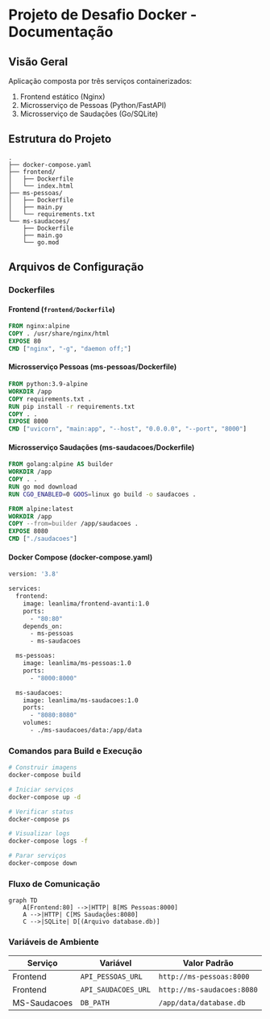 # Projeto de Desafio Docker - Documentação

## Visão Geral
Aplicação composta por três serviços containerizados:
1. Frontend estático (Nginx)
2. Microsserviço de Pessoas (Python/FastAPI)
3. Microsserviço de Saudações (Go/SQLite)

## Estrutura do Projeto
```plaintext
.
├── docker-compose.yaml
├── frontend/
│   ├── Dockerfile
│   └── index.html
├── ms-pessoas/
│   ├── Dockerfile
│   ├── main.py
│   └── requirements.txt
└── ms-saudacoes/
    ├── Dockerfile
    ├── main.go
    └── go.mod
```

## Arquivos de Configuração

### Dockerfiles

#### Frontend (`frontend/Dockerfile`)
```dockerfile
FROM nginx:alpine
COPY . /usr/share/nginx/html
EXPOSE 80
CMD ["nginx", "-g", "daemon off;"]
```

#### Microsserviço Pessoas (ms-pessoas/Dockerfile)
```dockerfile
FROM python:3.9-alpine
WORKDIR /app
COPY requirements.txt .
RUN pip install -r requirements.txt
COPY . .
EXPOSE 8000
CMD ["uvicorn", "main:app", "--host", "0.0.0.0", "--port", "8000"]
```


#### Microsserviço Saudações (ms-saudacoes/Dockerfile)

```dockerfile
FROM golang:alpine AS builder
WORKDIR /app
COPY . .
RUN go mod download
RUN CGO_ENABLED=0 GOOS=linux go build -o saudacoes .

FROM alpine:latest
WORKDIR /app
COPY --from=builder /app/saudacoes .
EXPOSE 8080
CMD ["./saudacoes"]
```

#### Docker Compose (docker-compose.yaml)
```dockerfile
version: '3.8'

services:
  frontend:
    image: leanlima/frontend-avanti:1.0
    ports:
      - "80:80"
    depends_on:
      - ms-pessoas
      - ms-saudacoes

  ms-pessoas:
    image: leanlima/ms-pessoas:1.0
    ports:
      - "8000:8000"

  ms-saudacoes:
    image: leanlima/ms-saudacoes:1.0
    ports:
      - "8080:8080"
    volumes:
      - ./ms-saudacoes/data:/app/data
```


### Comandos para Build e Execução
```bash
# Construir imagens
docker-compose build

# Iniciar serviços
docker-compose up -d

# Verificar status
docker-compose ps

# Visualizar logs
docker-compose logs -f

# Parar serviços
docker-compose down
```


### Fluxo de Comunicação

```mermaid
graph TD
    A[Frontend:80] -->|HTTP| B[MS Pessoas:8000]
    A -->|HTTP| C[MS Saudações:8080]
    C -->|SQLite| D[(Arquivo database.db)]
```

###  Variáveis de Ambiente

| Serviço       | Variável            | Valor Padrão                      |
|---------------|---------------------|-----------------------------------|
| Frontend      | `API_PESSOAS_URL`   | `http://ms-pessoas:8000`          |
| Frontend      | `API_SAUDACOES_URL` | `http://ms-saudacoes:8080`        |
| MS-Saudacoes  | `DB_PATH`           | `/app/data/database.db`           |






